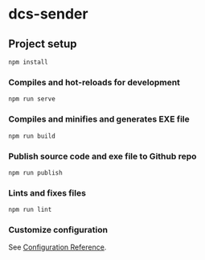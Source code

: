 # dcs-sender

## Project setup
```
npm install
```

### Compiles and hot-reloads for development
```
npm run serve
```

### Compiles and minifies and generates EXE file
```
npm run build
```

### Publish source code and exe file to Github repo
```
npm run publish 
```


### Lints and fixes files
```
npm run lint
```

### Customize configuration
See [Configuration Reference](https://cli.vuejs.org/config/).
